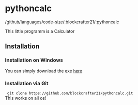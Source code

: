 # pythoncalc

/github/languages/code-size/:blockcrafter21/:pythoncalc

This little programm is a Calculator
## Installation  
### Installation on Windows
You can simply download the exe [here](https://github.com/blockcrafter21/pythoncalc/releases/download/v1.0.1/calc.exe)  
### Installation via Git  

` git clone https://github.com/blockcrafter21/pythoncalc.git`  
This works on all os!
